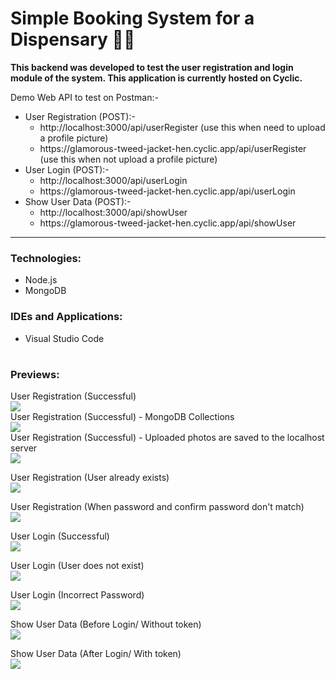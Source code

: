 # Simple Booking System for a Dispensary 🏥🔐

<b>This backend was developed to test the user registration and login module of the system. This application is currently hosted on Cyclic.</b>

Demo Web API to test on Postman:-
<ul>
   <li>User Registration (POST):- 
      <ul>
         <li>http://localhost:3000/api/userRegister (use this when need to upload a profile picture) </li> 
         <li>https://glamorous-tweed-jacket-hen.cyclic.app/api/userRegister</a> (use this when not upload a profile picture) </li>
      </ul>
   </li>
   <li>User Login (POST):- 
      <ul>
         <li>http://localhost:3000/api/userLogin</li>
         <li>https://glamorous-tweed-jacket-hen.cyclic.app/api/userLogin</li>
      </ul>
   </li>
   <li>Show User Data (POST):- 
      <ul>
         <li>http://localhost:3000/api/showUser</li>
         <li>https://glamorous-tweed-jacket-hen.cyclic.app/api/showUser</li>
      </ul>
   </li>
</ul>

---

<h3>Technologies:</h3>
<ul>
   <li>Node.js</li>
   <li>MongoDB</li>
</ul>

<h3>IDEs and Applications:</h3>
<ul>
  <li>Visual Studio Code</li>
</ul>

#

<h3>Previews:</h3>

User Registration (Successful) </br>
<img src= "https://github.com/dulara-dinuli/Dispensary-BackendTest/blob/037a6ecfde7098c784d8f6eb5d90a70dfc950a99/ScreenShots/User%20Registration%20(Successfull).png"> </br>
User Registration (Successful) - MongoDB Collections </br>
<img src= "https://github.com/dulara-dinuli/Dispensary-BackendTest/blob/037a6ecfde7098c784d8f6eb5d90a70dfc950a99/ScreenShots/User%20Registration%20-%20MongoDB%20(Successfull).png"> </br>
User Registration (Successful) - Uploaded photos are saved to the localhost server </br>
<img src= "https://github.com/dulara-dinuli/Dispensary-BackendTest/blob/037a6ecfde7098c784d8f6eb5d90a70dfc950a99/ScreenShots/User%20Registration%20(Photos%20saved%20to%20the%20server).png"> </p>

User Registration (User already exists) </br>
<img src= "https://github.com/dulara-dinuli/Dispensary-BackendTest/blob/037a6ecfde7098c784d8f6eb5d90a70dfc950a99/ScreenShots/User%20Registration%20(User%20already%20exist).png"></p>

User Registration (When password and confirm password don't match)</br>
<img src= "https://github.com/dulara-dinuli/Dispensary-BackendTest/blob/037a6ecfde7098c784d8f6eb5d90a70dfc950a99/ScreenShots/User%20Registration%20(Unmatched%20Passwords).png"></p>

User Login (Successful)</br>
<img src= "https://github.com/dulara-dinuli/Dispensary-BackendTest/blob/35531e3e475ddce6a5a1354fc92db54153c967e7/ScreenShots/User%20Login%20(Successful).png"></p>

User Login (User does not exist) </br>
<img src= "https://github.com/dulara-dinuli/Dispensary-BackendTest/blob/037a6ecfde7098c784d8f6eb5d90a70dfc950a99/ScreenShots/User%20Login%20(User%20not%20found).png"> </p>

User Login (Incorrect Password) </br>
<img src= "https://github.com/dulara-dinuli/Dispensary-BackendTest/blob/037a6ecfde7098c784d8f6eb5d90a70dfc950a99/ScreenShots/User%20Login%20(Incorrect%20Password).png"> </p>

Show User Data (Before Login/ Without token) </br>
<img src= "https://github.com/dulara-dinuli/Dispensary-BackendTest/blob/e2e5bd91ae9236615b2a97a2765d233911336f90/ScreenShots/Show%20User%20Data%20(Without%20Token).png"> </p>

Show User Data (After Login/ With token) </br>
<img src= "https://github.com/dulara-dinuli/Dispensary-BackendTest/blob/e2e5bd91ae9236615b2a97a2765d233911336f90/ScreenShots/Show%20User%20Data%20(With%20Token).png"> 
